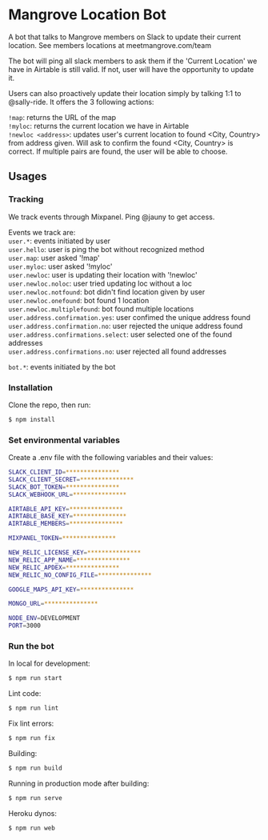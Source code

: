 # Mangrove Location Bot

A bot that talks to Mangrove members on Slack to update their current location.
See members locations at meetmangrove.com/team

The bot will ping all slack members to ask them if the 'Current Location' we have in Airtable is still valid. If not, user will have the opportunity to update it.

Users can also proactively update their location simply by talking 1:1 to @sally-ride. It offers the 3 following actions:

`!map`: returns the URL of the map  
`!myloc`: returns the current location we have in Airtable  
`!newloc <address>`: updates user's current location to found <City, Country> from address given. Will ask to confirm the found <City, Country> is correct. If multiple pairs are found, the user will be able to choose.

## Usages

### Tracking

We track events through Mixpanel. Ping @jauny to get access.

Events we track are:  
`user.*`: events initiated by user  
`user.hello`: user is ping the bot without recognized method  
`user.map`: user asked '!map'  
`user.myloc`: user asked '!myloc'  
`user.newloc`: user is updating their location with '!newloc'  
`user.newloc.noloc`: user tried updating loc without a loc  
`user.newloc.notfound`: bot didn't find location given by user  
`user.newloc.onefound`: bot found 1 location  
`user.newloc.multiplefound`: bot found multiple locations  
`user.address.confirmation.yes`: user confimed the unique address found  
`user.address.confirmation.no`: user rejected the unique address found  
`user.address.confirmations.select`: user selected one of the found addresses  
`user.address.confirmations.no`: user rejected all found addresses  

`bot.*`: events initiated by the bot  

### Installation

Clone the repo, then run:
```bash
$ npm install
```

### Set environmental variables

Create a .env file with the following variables and their values:
```bash
SLACK_CLIENT_ID=***************
SLACK_CLIENT_SECRET=***************
SLACK_BOT_TOKEN=***************
SLACK_WEBHOOK_URL=***************

AIRTABLE_API_KEY=***************
AIRTABLE_BASE_KEY=***************
AIRTABLE_MEMBERS=***************

MIXPANEL_TOKEN=***************

NEW_RELIC_LICENSE_KEY=***************
NEW_RELIC_APP_NAME=***************
NEW_RELIC_APDEX=***************
NEW_RELIC_NO_CONFIG_FILE=***************

GOOGLE_MAPS_API_KEY=***************

MONGO_URL=***************

NODE_ENV=DEVELOPMENT
PORT=3000
```

### Run the bot

In local for development:
```bash
$ npm run start
```

Lint code:
```bash
$ npm run lint
```

Fix lint errors:
```bash
$ npm run fix
```

Building:
```bash
$ npm run build
```

Running in production mode after building:
```bash
$ npm run serve
```

Heroku dynos:
```bash
$ npm run web
```
